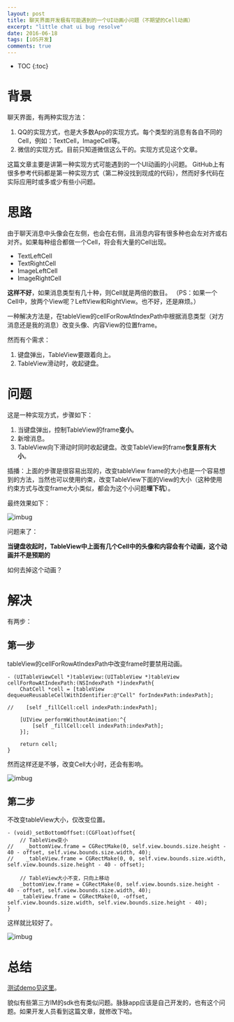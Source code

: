 ```yaml
---
layout: post
title: 聊天界面开发极有可能遇到的一个UI动画小问题（不期望的Cell动画）
excerpt: "little chat ui bug resolve"
date: 2016-06-18
tags: [iOS开发]
comments: true
---
```


* TOC
{:toc}

# 背景

聊天界面，有两种实现方法：

1. QQ的实现方式，也是大多数App的实现方式。每个类型的消息有各自不同的Cell，例如：TextCell，ImageCell等。
2. 微信的实现方式。目前只知道微信这么干的。实现方式见这个文章。

这篇文章主要是讲第一种实现方式可能遇到的一个UI动画的小问题。
GitHub上有很多参考代码都是第一种实现方式（第二种没找到现成的代码），然而好多代码在实际应用时或多或少有些小问题。

# 思路


由于聊天消息中头像会在左侧，也会在右侧，且消息内容有很多种也会左对齐或右对齐。如果每种组合都做一个Cell，将会有大量的Cell出现。

- TextLeftCell
- TextRightCell
- ImageLeftCell
- ImageRightCell

**这样不好**，如果消息类型有几十种，则Cell就是两倍的数目。
（PS：如果一个Cell中，放两个View呢？LeftView和RightView。也不好，还是麻烦。）

一种解决方法是，在tableView的cellForRowAtIndexPath中根据消息类型（对方消息还是我的消息）改变头像、内容View的位置frame。

然而有个需求：

1. 键盘弹出，TableView要跟着向上。
2. TableView滑动时，收起键盘。

# 问题

这是一种实现方式，步骤如下：

1. 当键盘弹出，控制TableView的frame**变小**。
2. 新增消息。
3. TableView向下滑动时同时收起键盘。改变TableView的frame**恢复原有大小**。

插播：上面的步骤是很容易出现的，改变tableView frame的大小也是一个容易想到的方法，当然也可以使用约束，改变TableView下面的View的大小（这种使用约束方式与改变frame大小类似，都会为这个小问题**埋下坑**）。

最终效果如下：

![imbug](https://everettjf.github.io/stuff/eimkit/imbug0.gif)

问题来了：

**当键盘收起时，TableView中上面有几个Cell中的头像和内容会有个动画，这个动画并不是预期的**

如何去掉这个动画？

# 解决

有两步：

## 第一步

tableView的cellForRowAtIndexPath中改变frame时要禁用动画。

```
- (UITableViewCell *)tableView:(UITableView *)tableView cellForRowAtIndexPath:(NSIndexPath *)indexPath{
    ChatCell *cell = [tableView dequeueReusableCellWithIdentifier:@"Cell" forIndexPath:indexPath];
    
//    [self _fillCell:cell indexPath:indexPath];
    
    [UIView performWithoutAnimation:^{
        [self _fillCell:cell indexPath:indexPath];
    }];
    
    return cell;
}

```
然而这样还是不够，改变Cell大小时，还会有影响。

![imbug](https://everettjf.github.io/stuff/eimkit/imbug.gif)



## 第二步

不改变tableView大小，仅改变位置。

```
- (void)_setBottomOffset:(CGFloat)offset{
    // TableView变小
//    _bottomView.frame = CGRectMake(0, self.view.bounds.size.height - 40 - offset, self.view.bounds.size.width, 40);
//    _tableView.frame = CGRectMake(0, 0, self.view.bounds.size.width, self.view.bounds.size.height - 40 - offset);
    
    // TableView大小不变，只向上移动
    _bottomView.frame = CGRectMake(0, self.view.bounds.size.height - 40 - offset, self.view.bounds.size.width, 40);
    _tableView.frame = CGRectMake(0, -offset, self.view.bounds.size.width, self.view.bounds.size.height - 40);
}

```

这样就比较好了。

![imbug](https://everettjf.github.io/stuff/eimkit/imbug1.gif)


# 总结

[测试demo见这里](https://github.com/everettjf/EIMKit/tree/master/Other/ChatCellFrameChangeDemo)。

貌似有些第三方IM的sdk也有类似问题。脉脉app应该是自己开发的，也有这个问题。如果开发人员看到这篇文章，就修改下哈。







